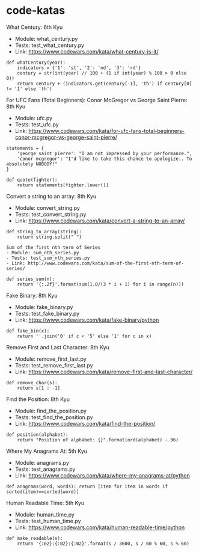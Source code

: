 # code-katas

What Century: 6th Kyu
- Module: what_century.py
- Tests: test_what_century.py
- Link: https://www.codewars.com/kata/what-century-is-it/
```
def whatCentury(year):
    indicators = {'1': 'st', '2': 'nd', '3': 'rd'}
    century = str(int(year) // 100 + (1 if int(year) % 100 > 0 else 0))
    return century + (indicators.get(century[-1], 'th') if century[0] != '1' else 'th')
```
For UFC Fans (Total Beginners): Conor McGregor vs George Saint Pierre: 8th Kyu
- Module: ufc.py
- Tests: test_ufc.py
- Link: https://www.codewars.com/kata/for-ufc-fans-total-beginners-conor-mcgregor-vs-george-saint-pierre/
```
statements = {
    'george saint pierre': "I am not impressed by your performance.",
    'conor mcgregor': "I'd like to take this chance to apologize.. To absolutely NOBODY!"
}

def quote(fighter):
    return statements[fighter.lower()]
```
Convert a string to an array: 8th Kyu
- Module: convert_string.py
- Tests: test_convert_string.py
- Link: https://www.codewars.com/kata/convert-a-string-to-an-array/
```
def string_to_array(string):
    return string.split(" ")

Sum of the first nth term of Series
- Module: sum_nth_series.py
- Tests: test_sum_nth_series.py
- Link: http://www.codewars.com/kata/sum-of-the-first-nth-term-of-series/

def series_sum(n):
    return '{:.2f}'.format(sum(1.0/(3 * i + 1) for i in range(n)))
```
Fake Binary: 8th Kyu
- Module: fake_binary.py
- Tests: test_fake_binary.py
- Link: https://www.codewars.com/kata/fake-binary/python
```
def fake_bin(x):
    return ''.join('0' if c < '5' else '1' for c in x)
```
Remove First and Last Character: 8th Kyu
- Module: remove_first_last.py
- Tests: test_remove_first_last.py
- Link: https://www.codewars.com/kata/remove-first-and-last-character/
```
def remove_char(s):
    return s[1 : -1]
```
Find the Position: 8th Kyu
- Module: find_the_position.py
- Tests: test_find_the_position.py
- Link: https://www.codewars.com/kata/find-the-position/
```
def position(alphabet):
    return "Position of alphabet: {}".format(ord(alphabet) - 96)
```
Where My Anagrams At: 5th Kyu
- Module: anagrams.py
- Tests: test_anagrams.py
- Link: https://www.codewars.com/kata/where-my-anagrams-at/python
```
def anagrams(word, words): return [item for item in words if sorted(item)==sorted(word)]
```
Human Readable Time: 5th Kyu
- Module: human_time.py
- Tests: test_human_time.py
- Link: https://www.codewars.com/kata/human-readable-time/python
```
def make_readable(s):
    return '{:02}:{:02}:{:02}'.format(s / 3600, s / 60 % 60, s % 60)
```
